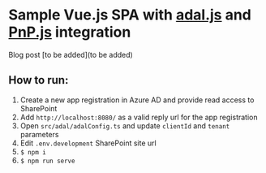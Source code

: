 # Sample Vue.js SPA with [adal.js](https://github.com/AzureAD/azure-activedirectory-library-for-js) and [PnP.js](https://github.com/pnp/pnpjs) integration

Blog post [to be added](to be added)

## How to run:
1. Create a new app registration in Azure AD and provide read access to SharePoint 
2. Add `http://localhost:8080/` as a valid reply url for the app registration
3. Open `src/adal/adalConfig.ts` and update `clientId` and `tenant` parameters
4. Edit `.env.development` SharePoint site url
5. `$ npm i`
6. `$ npm run serve`